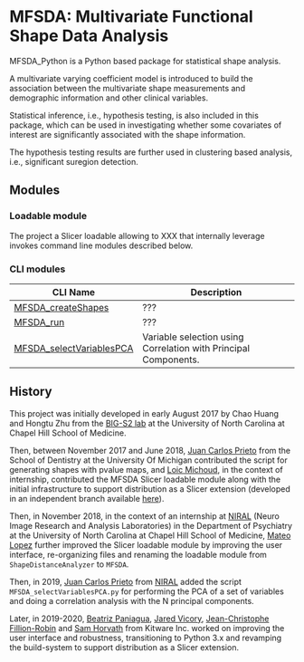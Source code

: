 # MFSDA: Multivariate Functional Shape Data Analysis

MFSDA_Python is a Python based package for statistical shape analysis.

A multivariate varying coefficient model is introduced to build the association between the multivariate shape measurements and demographic information and other clinical variables.

Statistical inference, i.e., hypothesis testing, is also included in this package, which can be used in investigating whether some covariates of interest are significantly associated with the shape information.

The hypothesis testing results are further used in clustering based analysis, i.e., significant suregion detection.

## Modules

### Loadable module

The project a Slicer loadable allowing to XXX that internally leverage invokes command line modules described below.


### CLI modules

| CLI Name           | Description |
|--------------------|-------------|
| [MFSDA_createShapes][MFSDA_createShapes]             | ??? |
| [MFSDA_run][MFSDA_run]                               |  ??? |
| [MFSDA_selectVariablesPCA][MFSDA_selectVariablesPCA] | Variable selection using Correlation with Principal Components. |

[MFSDA_createShapes]: https://github.com/DCBIA-OrthoLab/MFSDA_Python/blob/master/MFSDA/MFSDA_createShapes.xml
[MFSDA_run]: https://github.com/DCBIA-OrthoLab/MFSDA_Python/blob/master/MFSDA/MFSDA_run.xml
[MFSDA_selectVariablesPCA]: https://github.com/DCBIA-OrthoLab/MFSDA_Python/blob/master/MFSDA/Resources/Libraries/MFSDA_selectVariablesPCA.py


## History

This project was initially developed in early August 2017 by Chao Huang and Hongtu Zhu from
the [BIG-S2 lab](https://www.med.unc.edu/bigs2/) at the University of North Carolina at Chapel Hill School of Medicine.

Then, between November 2017 and June 2018, [Juan Carlos Prieto][juanprietob] from the School of Dentistry at the University Of Michigan contributed the script for generating shapes with pvalue maps, and [Loic Michoud][loic-michoud],
in the context of internship, contributed the MFSDA Slicer loadable module along with the initial infrastructure to
support distribution as a Slicer extension (developed in an independent branch available [here][support-slicer-extension]).

Then, in November 2018, in the context of an internship at [NIRAL][niral] (Neuro Image Research and Analysis Laboratories)
in the Department of Psychiatry at the University of North Carolina at Chapel Hill School of Medicine,  [Mateo Lopez][lopezmt] further improved the Slicer loadable module by improving the user interface, re-organizing files and renaming the
loadable module from `ShapeDistanceAnalyzer` to `MFSDA`.

Then, in 2019, [Juan Carlos Prieto][juanprietob] from [NIRAL][niral] added the script `MFSDA_selectVariablesPCA.py`
for performing the PCA of a set of variables and doing a correlation analysis with the N principal components.

Later, in 2019-2020, [Beatriz Paniagua][bpaniagua], [Jared Vicory][vicory], [Jean-Christophe Fillion-Robin][jcfr]
and [Sam Horvath][sjh26] from Kitware Inc. worked on improving the user interface and robustness, transitioning
to Python 3.x and revamping the build-system to support distribution as a Slicer extension.

[juanprietob]: https://github.com/juanprietob
[loic-michoud]: https://github.com/loic-michoud
[support-slicer-extension]: https://github.com/loic-michoud/MFSDA_Python/commits/SlicerExtension
[lopezmt]: https://github.com/lopezmt
[niral]: https://www.med.unc.edu/psych/research/niral/people-1/structural-and-dti-analysis-group/
[vicory]: https://github.com/vicory
[sjh26]: https://github.com/sjh26
[jcfr]: https://github.com/jcfr
[bpaniagua]: https://github.com/bpaniagua

